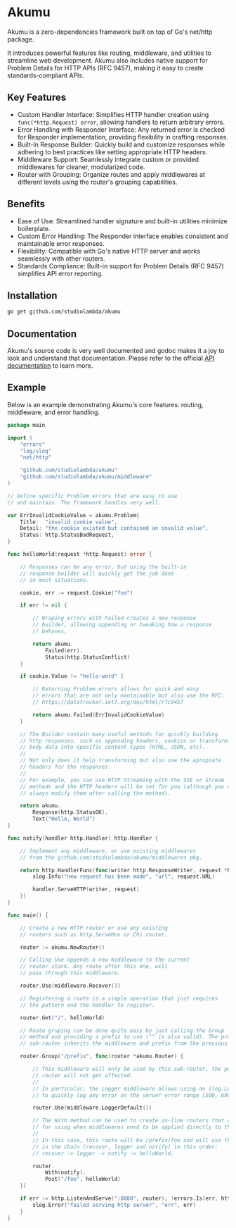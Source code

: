 # Akumu

Akumu is a zero-dependencies framework built on top of Go's net/http package.

It introduces powerful features like routing, middleware, and utilities to
streamline web development. Akumu also includes native support for Problem Details
for HTTP APIs (RFC 9457), making it easy to create standards-compliant APIs.

## Key Features

- Custom Handler Interface: Simplifies HTTP handler creation using `func(*http.Request) error`,
  allowing handlers to return arbitrary errors.
- Error Handling with Responder Interface: Any returned error is checked for Responder
  implementation, providing flexibility in crafting responses.
- Built-In Response Builder: Quickly build and customize responses while adhering to best
  practices like setting appropriate HTTP headers.
- Middleware Support: Seamlessly integrate custom or provided middlewares for cleaner,
  modularized code.
- Router with Grouping: Organize routes and apply middlewares at different levels using
  the router's grouping capabilities.

## Benefits

- Ease of Use: Streamlined handler signature and built-in utilities minimize boilerplate.
- Custom Error Handling: The Responder interface enables consistent and maintainable error responses.
- Flexibility: Compatible with Go's native HTTP server and works seamlessly with other routers.
- Standards Compliance: Built-in support for Problem Details (RFC 9457) simplifies API error reporting.

## Installation

```sh
go get github.com/studiolambda/akumu
```

## Documentation

Akumu's source code is very well documented and godoc makes it a joy to look and understand
that documentation. Please refer to the official [API documentation](https://pkg.go.dev/github.com/studiolambda/akumu) to learn more.

## Example

Below is an example demonstrating Akumu's core features: routing, middleware, and error handling.

```go
package main

import (
	"errors"
	"log/slog"
	"net/http"

	"github.com/studiolambda/akumu"
	"github.com/studiolambda/akumu/middleware"
)

// Define specific Problem errors that are easy to use
// and maintain. The framework handles very well.

var ErrInvalidCookieValue = akumu.Problem{
	Title:  "invalid cookie value",
	Detail: "the cookie existed but contained an invalid value",
	Status: http.StatusBadRequest,
}

func helloWorld(request *http.Request) error {

	// Responses can be any error, but using the built-in
	// response builder will quickly get the job done
	// in most situations.

	cookie, err := request.Cookie("foo")

	if err != nil {

		// Wraping errors with Failed creates a new response
		// builder, allowing appending or tweaking how a response
		// behaves.

		return akumu.
			Failed(err).
			Status(http.StatusConflict)
	}

	if cookie.Value != "hello-word" {

		// Returning Problem errors allows for quick and easy
		// errors that are not only mantainable but also use the RFC:
		// https://datatracker.ietf.org/doc/html/rfc9457

		return akumu.Failed(ErrInvalidCookieValue)
	}

	// The Builder contain many useful methods for quickly building
	// http responses, such as appending headers, cookies or transforming
	// body data into specific content types (HTML, JSON, etc).
	//
	// Not only does it help transforming but also use the apropiate
	// headers for the responses.
	//
	// For example, you can use HTTP Streaming with the SSE or Stream
	// methods and the HTTP headers will be set for you (although you can
	// always modify them after calling the method).

	return akumu.
		Response(http.StatusOK).
		Text("Hello, World")
}

func notify(handler http.Handler) http.Handler {

	// Implement any middleware, or use existing middlewares
	// from the github.com/studiolambda/akumu/middlewares pkg.

	return http.HandlerFunc(func(writer http.ResponseWriter, request *http.Request) {
		slog.Info("new request has been made", "url", request.URL)

		handler.ServeHTTP(writer, request)
	})
}

func main() {

	// Create a new HTTP router or use any existing
	// routers such as http.ServeMux or Chi router.

	router := akumu.NewRouter()

	// Calling Use appends a new middleware to the current
	// router stack. Any route after this one, will
	// pass through this middleware.

	router.Use(middleware.Recover())

	// Registering a route is a simple operation that just requires
	// the pattern and the handler to register.

	router.Get("/", helloWorld)

	// Route gruping can be done quite easy by just calling the Group
	// method and providing a prefix to use ("" is also valid). The provided
	// sub-router inherits the middleware and prefix from the previous router.

	router.Group("/prefix", func(router *akumu.Router) {

		// This middleware will only be used by this sub-router, the previous
		// router will not get affected.
		//
		// In particular, the Logger middleware allows using an slog.Logger instance
		// to quickly log any error on the server error range [500, 600).

		router.Use(middleware.LoggerDefault())

		// The With method can be used to create in-line routers that are perfect
		// for using when middlewares need to be applied directly to the handlers.
		//
		// In this case, this route will be /prefix/foo and will use the 3 middlewares
		// in the chain (recover, logger and notify) in this order:
		// recover -> logger -> notify -> helloWorld.

		router.
			With(notify).
			Post("/foo", helloWorld)
	})

	if err := http.ListenAndServe(":8080", router); !errors.Is(err, http.ErrServerClosed) {
		slog.Error("failed serving http server", "err", err)
	}
}
```
